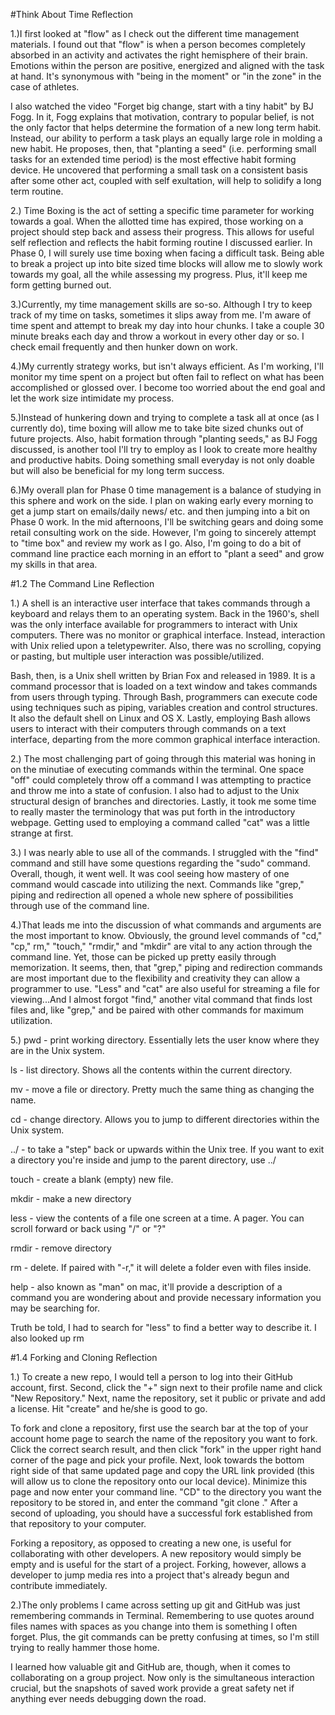 #Think About Time Reflection </h1>

1.)I first looked at "flow" as I check out the different time management materials.  I found out that "flow" is when a person becomes completely absorbed in an activity and activates the right hemisphere of their brain.  Emotions within the person are positive, energized and aligned with the task at hand.  It's synonymous with "being in the moment" or "in the zone" in the case of athletes.

I also watched the video "Forget big change, start with a tiny habit" by BJ Fogg.  In it, Fogg explains that motivation, contrary to popular belief,  is not the only factor that helps determine the formation of a new long term habit.  Instead, our ability to perform a task plays an equally large role in molding a new habit.  He proposes, then, that "planting a seed" (i.e. performing small tasks for an extended time period) is the most effective habit forming device.  He uncovered that performing a small task on a consistent basis after some other act, coupled with self exultation, will help to solidify a long term routine.

2.) Time Boxing is the act of setting a specific time parameter for working towards a goal.  When the allotted time has expired, those working on a project should step back and assess their progress.  This allows for useful self reflection and reflects the habit forming routine I discussed earlier.  In Phase 0, I will surely use time boxing when facing a difficult task.  Being able to break a project up into bite sized time blocks will allow me to slowly work towards my goal, all the while assessing my progress.  Plus, it'll keep me form getting burned out.

3.)Currently, my time management skills are so-so. Although I try to keep track of my time on tasks, sometimes it slips away from me.  I'm aware of time spent and attempt to break my day into hour chunks. I take a couple 30 minute breaks each day and throw a workout in every other day or so.  I check email frequently and then hunker down on work.

4.)My currently strategy works, but isn't always efficient. As I'm working, I'll monitor my time spent on a project but often fail to reflect on what has been accomplished or glossed over.  I become too worried about the end goal and let the work size intimidate my process.

 5.)Instead of hunkering down and trying to complete a task all at once (as I currently do), time boxing will allow me to take bite sized chunks out of future projects.  Also, habit formation through "planting seeds," as BJ Fogg discussed, is another tool I'll try to employ as I look to create more healthy and productive habits.  Doing something small everyday is not only doable but will also be beneficial for my long term success.

6.)My overall plan for Phase 0 time management is a balance of studying in this sphere and work on the side.  I plan on waking early every morning to get a jump start on emails/daily news/ etc. and then jumping into a bit on Phase 0 work.  In the mid afternoons, I'll be switching gears and doing some retail consulting work on the side.  However, I'm going to sincerely attempt to "time box" and review my work as I go.  Also, I'm going to do a bit of command line practice each morning in an effort to "plant a seed" and grow my skills in that area.

#1.2 The Command Line Reflection </h2>

1.) A shell is an interactive user interface that takes commands through a keyboard and relays them to an operating system.  Back in the 1960's, shell was the only interface available for programmers to interact with Unix computers.  There was no monitor or graphical interface.  Instead, interaction with Unix relied upon a teletypewriter.  Also, there was no scrolling, copying or pasting, but multiple user interaction was possible/utilized.

Bash, then, is a Unix shell written by Brian Fox and released in 1989. It is a command processor that is loaded on a text window and takes commands from users through typing.  Through Bash, programmers can execute code using techniques such as piping, variables creation and control structures.  It also the default shell on Linux and OS X.  Lastly, employing Bash allows users to interact with their computers through commands on a text interface, departing from the more common graphical interface interaction.

2.) The most challenging part of going through this material was honing in on the minutiae of executing commands within the terminal.  One space "off" could completely throw off a command I was attempting to practice and throw me into a state of confusion.  I also had to adjust to the Unix structural design of branches and directories.  Lastly, it took me some time to really master the terminology that was put forth in the introductory webpage.  Getting used to employing a command called "cat" was a little strange at first.

3.) I was nearly able to use all of the commands.  I struggled with the "find" command and still have some questions regarding the "sudo" command.  Overall, though, it went well.  It was cool seeing how mastery of one command would cascade into utilizing the next.  Commands like "grep," piping and redirection all opened a whole new sphere of possibilities through use of the command line.

4.)That leads me into the discussion of what commands and arguments are the most important to know.  Obviously, the ground level commands of "cd," "cp," rm," "touch," "rmdir," and "mkdir" are vital to any action through the command line.  Yet, those can be picked up pretty easily through memorization.  It seems, then, that "grep," piping and redirection commands are most important due to the flexibility and creativity they can allow a programmer to use.  "Less" and "cat" are also useful for streaming a file for viewing...And I almost forgot "find," another vital command that finds lost files and, like "grep," and be paired with other commands for maximum utilization.

5.) pwd - print working directory. Essentially lets the user know where they are in the Unix system.

ls - list directory.  Shows all the contents within the current directory.

mv - move a file or directory.  Pretty much the same thing as changing the name.

cd - change directory.  Allows you to jump to different directories within the Unix system.

../ - to take a "step" back or upwards within the Unix tree.  If you want to exit a directory you're inside and jump to the parent directory, use ../

touch - create a blank (empty) new file.

mkdir - make a new directory

less - view the contents of a file one screen at a time.  A pager.  You can scroll forward or back using "/" or "?"

rmdir - remove directory

rm - delete.  If paired with "-r," it will delete a folder even with files inside.

help - also known as "man" on mac, it'll provide a description of a command you are wondering about and provide necessary information you may be searching for.

Truth be told, I had to search for "less" to find a better way to describe it.  I also looked up rm

#1.4 Forking and Cloning Reflection </h3>

1.) To create a new repo, I would tell a person to log into their GitHub account, first.  Second, click the "+" sign next to their profile name and click "New Repository."  Next, name the repository, set it public or private and add a license.  Hit "create" and he/she is good to go.

To fork and clone a repository, first use the search bar at the top of your account home page to search the name of the repository you want to fork.  Click the correct search result, and then click "fork" in the upper right hand corner of the page and pick your profile.  Next, look towards the bottom right side of that same updated page and copy the URL link provided (this will allow us to clone the repository onto our local device).  Minimize this page and now enter your command line.  "CD" to the directory you want the repository to be stored in, and enter the command "git clone <url>."  After a second of uploading, you should have a successful fork established from that repository to your computer.

Forking a repository, as opposed to creating a new one, is useful for collaborating with other developers.  A new repository would simply be empty and is useful for the start of a project.  Forking, however, allows a developer to jump media res into a project that's already begun and contribute immediately.

2.)The only problems I came across setting up git and GitHub was just remembering commands in Terminal.  Remembering to use quotes around files names with spaces as you change into them is something I often forget.  Plus, the git commands can be pretty confusing at times, so I'm still trying to really hammer those home.

I learned how valuable git and GitHub are, though, when it comes to collaborating on a group project.  Now only is the simultaneous interaction crucial, but the snapshots of saved work provide a great safety net if anything ever needs debugging down the road.